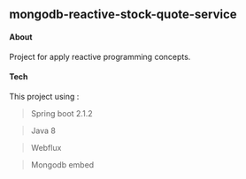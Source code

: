 ## mongodb-reactive-stock-quote-service 

#### About

Project for apply reactive programming concepts.

#### Tech

This project using :

> Spring boot 2.1.2

> Java 8

> Webflux

> Mongodb embed


